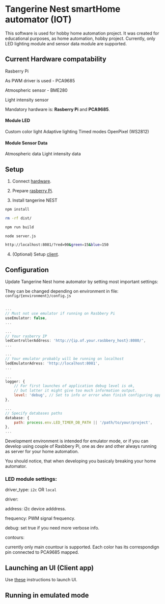 # Tangerine Nest smartHome automator (IOT)

This software is used for hobby home automation project. It was created for educational purposes, as home automation, hobby project.
Currently, only LED lighting module and sensor data module are supported.

## Current Hardware compatability

Rasberry Pi

As PWM driver is used - PCA9685

Atmospheric sensor - BME280

Light intensity sensor

Mandatory hardware is: **Rasberry Pi** and **PCA9685**.

#### Module LED 

Custom color light
Adaptive lighting
Timed modes
OpenPixel (WS2812)

#### Module Sensor Data
Atmospheric data
Light intensity data


## Setup

1. Connect [hardware](docs/hardware.md).

2. Prepare [rasberry Pi](docs/rasberry.md).

3. Install tangerine NEST

```bash
npm install

rm -rf dist/

npm run build

node server.js

http://localhost:8081/?red=90&green=15&blue=150
```
4. (Optional) Setup [client](https://github.com/VilniusTechnology/orange-home-automator-ui).

## Configuration

Update Tangerine Nest home automator by setting most important settings:

They can be changed depending on environment in file: `config/{environment}/config.js`

```javascript

...
// Must not use emulator if running on Rasbbery Pi
useEmulator: false,
...

...
// Your rasberry IP
ledControllerAddress: 'http://{ip.of.your.rasbbery_host}:8080/',
...

...
// Your emulator probably will be running on localhost
ledEmulatorAdress: 'http://localhost:8081',
...

... 
logger: {
    // For first launches of application debug level is ok, 
    // but latter it might give too much information output.
    level: 'debug', // Set to info or error when finish configuring application
},

...
// Specify databases paths
database: {
    path: process.env.LED_TIMER_DB_PATH || '/path/to/your/project',
},
...

```

Development environment is intended for emulator mode, or if you can develop using couple of Rasbbery Pi, one as dev and other always running as server for your home automation.

You should notice, that when developing you basicaly breaking your home automator.


### LED module settings:

driver_type: `i2c` OR `local`

driver:

address: i2c device adddress.

frequency: PWM signal frequency.

debug: set true if you need more verbose info.

contours:

currently only main countour is supported.
Each color has its correspondign pin connected to PCA9685 mapped.

## Launching an UI (Client app)

Use [these](https://github.com/VilniusTechnology/orange-home-automator-ui) instructions to launch UI.

## Running in emulated mode
